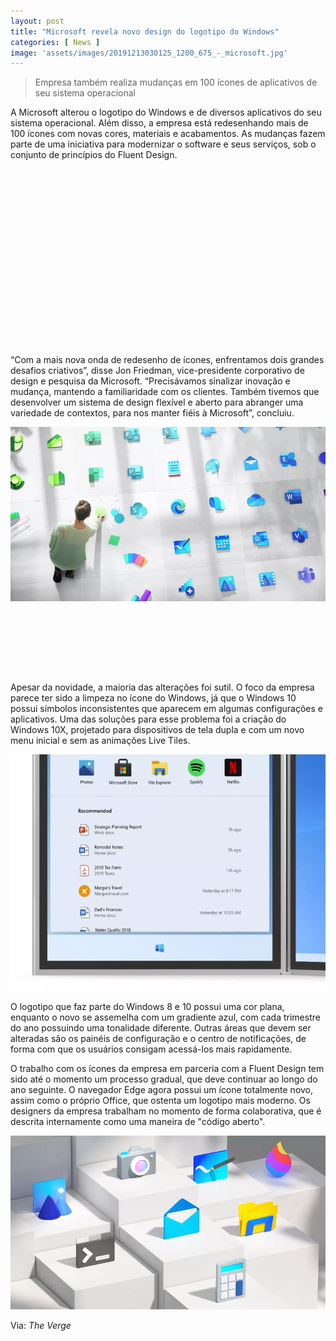 ```yaml
---
layout: post
title: "Microsoft revela novo design do logotipo do Windows"
categories: [ News ]
image: 'assets/images/20191213030125_1200_675_-_microsoft.jpg'
---
```


> Empresa também realiza mudanças em 100 ícones de aplicativos de seu sistema operacional

A Microsoft alterou o logotipo do Windows e de diversos aplicativos do seu sistema operacional. Além disso, a empresa está redesenhando mais de 100 ícones com novas cores, materiais e acabamentos. As mudanças fazem parte de uma iniciativa para modernizar o software e seus serviços, sob o conjunto de princípios do Fluent Design. 

<!-- QUADRADO -->
<script async src="//pagead2.googlesyndication.com/pagead/js/adsbygoogle.js"></script>
<ins class="adsbygoogle"
style="display:inline-block;width:336px;height:280px"
data-ad-client="ca-pub-2838251107855362"
data-ad-slot="5351066970"></ins>
<script>
(adsbygoogle = window.adsbygoogle || []).push({});
</script>

“Com a mais nova onda de redesenho de ícones, enfrentamos dois grandes desafios criativos”, disse Jon Friedman, vice-presidente corporativo de design e pesquisa da Microsoft. “Precisávamos sinalizar inovação e mudança, mantendo a familiaridade com os clientes. Também tivemos que desenvolver um sistema de design flexível e aberto para abranger uma variedade de contextos, para nos manter fiéis à Microsoft”, concluiu.

![MS logo](/assets/images/1_PwcHt8KDe8R3zlVV1KkaFw.png)

<!-- MINI ANÚNCIO -->
<script async src="//pagead2.googlesyndication.com/pagead/js/adsbygoogle.js"></script>
<!-- Games Root -->
<ins class="adsbygoogle"
style="display:inline-block;width:730px;height:95px"
data-ad-client="ca-pub-2838251107855362"
data-ad-slot="5351066970"></ins>
<script>
(adsbygoogle = window.adsbygoogle || []).push({});
</script>

Apesar da novidade, a maioria das alterações foi sutil. O foco da empresa parece ter sido a limpeza no ícone do Windows, já que o Windows 10 possui símbolos inconsistentes que aparecem em algumas configurações e aplicativos. Uma das soluções para esse problema foi a criação do Windows 10X, projetado para dispositivos de tela dupla e com um novo menu inicial e sem as animações Live Tiles.

![MS Logo](/assets/images/XKwat9z.png)

O logotipo que faz parte do Windows 8 e 10 possui uma cor plana, enquanto o novo se assemelha com um gradiente azul, com cada trimestre do ano possuindo uma tonalidade diferente. Outras áreas que devem ser alteradas são os painéis de configuração e o centro de notificações, de forma com que os usuários consigam acessá-los mais rapidamente. 

O trabalho com os ícones da empresa em parceria com a Fluent Design tem sido até o momento um processo gradual, que deve continuar ao longo do ano seguinte. O navegador Edge agora possui um ícone totalmente novo, assim como o próprio Office, que ostenta um logotipo mais moderno. Os designers da empresa trabalham no momento de forma colaborativa, que é descrita internamente como uma maneira de "código aberto". 

<!-- RETANGULO LARGO 2 -->
<script async src="//pagead2.googlesyndication.com/pagead/js/adsbygoogle.js"></script>
<ins class="adsbygoogle"
style="display:block; text-align:center;"
data-ad-layout="in-article"
data-ad-format="fluid"
data-ad-client="ca-pub-2838251107855362"
data-ad-slot="8549252987"></ins>
<script>
(adsbygoogle = window.adsbygoogle || []).push({});
</script>

![MS Logo](/assets/images/1_c054Q1I8PoNJoBycan9a6A.png)

<!-- RETANGULO LARGO -->
<script async src="https://pagead2.googlesyndication.com/pagead/js/adsbygoogle.js"></script>
<!-- Informat -->
<ins class="adsbygoogle"
style="display:block"
data-ad-client="ca-pub-2838251107855362"
data-ad-slot="2327980059"
data-ad-format="auto"
data-full-width-responsive="true"></ins>
<script>
(adsbygoogle = window.adsbygoogle || []).push({});
</script>

Via: *The Verge*
